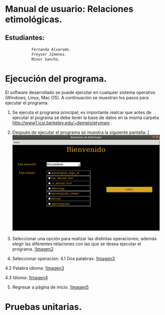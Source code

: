 # Manual de usuario: Relaciones etimológicas.
## Estudiantes:
                Fernanda Alvarado.
                Freyser Jímenez.
                Minor Sancho.
   
# Ejecución del programa.

El software desarrollado se puede ejecutar en cualquier sistema operativo (Windows, Linux, Mac OS). A continuación se muestran los pasos para ejecutar el programa.

1. Se ejecuta el programa principal; es importante realcar que antes de ejecutar el pograma se debe tener la base de datos en la misma carpeta  http://www1.icsi.berkeley.edu/~demelo/etymwn .
2. Después de ejecutar el programa se muestra la siguiente pantalla:
[![Imagen1](https://github.com/ferAlvarado/Proyecto2/blob/master/Imagenes_informe/pag_inicio.png?raw=true)

3. Seleccionar una opción para realizar las distintas operaciones; además elegir las diferentes relaciones con las que se desea ejecutar el programa.
[!Imagen2](https://github.com/ferAlvarado/Proyecto2/blob/master/Imagenes_informe/Paso1.png?raw=true)

4. Seleccionar operación:
4.1 Dos palabras: 
[!Imagen3](https://github.com/ferAlvarado/Proyecto2/blob/master/Imagenes_informe/Dos_palabras.png?raw=true)

4.2 Palabra idioma:
[!Imagen3](https://github.com/ferAlvarado/Proyecto2/blob/master/Imagenes_informe/palabra_idioma.png?raw=true)

4.3 Idioma: 
[!Imagen4](https://github.com/ferAlvarado/Proyecto2/blob/master/Imagenes_informe/Idiomas.png?raw=true)

5. Regresar a página de inicio.
[!Imagen5](https://github.com/ferAlvarado/Proyecto2/blob/master/Imagenes_informe/Regresar.png?raw=true)


# Pruebas unitarias.
